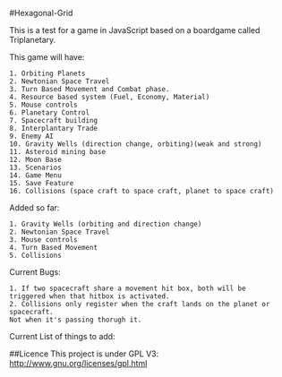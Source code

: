 #Hexagonal-Grid

This is a test for a game in JavaScript based on a boardgame called Triplanetary.

This game will have:

	1. Orbiting Planets
	2. Newtonian Space Travel
	3. Turn Based Movement and Combat phase.
	4. Resource based system (Fuel, Economy, Material) 
	5. Mouse controls
	6. Planetary Control
	7. Spacecraft building
	8. Interplantary Trade
	9. Enemy AI
	10. Gravity Wells (direction change, orbiting)(weak and strong)
	11. Asteroid mining base
	12. Moon Base
	13. Scenarios
	14. Game Menu
	15. Save Feature
	16. Collisions (space craft to space craft, planet to space craft)
	
Added so far:

	1. Gravity Wells (orbiting and direction change)
	2. Newtonian Space Travel
	3. Mouse controls
	4. Turn Based Movement
	5. Collisions
	
Current Bugs:

	1. If two spacecraft share a movement hit box, both will be 
	triggered when that hitbox is activated.
	2. Collisions only register when the craft lands on the planet or spacecraft.
	Not when it's passing thorugh it.
	

Current List of things to add:
	

##Licence
This project is under GPL V3: http://www.gnu.org/licenses/gpl.html